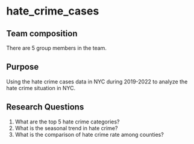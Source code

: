 # hate_crime_cases

## Team composition 
There are 5 group members in the team. 

## Purpose
Using the hate crime cases data in NYC during 2019-2022 to analyze the hate crime situation in NYC.   

## Research Questions
1. What are the top 5 hate crime categories?
2. What is the seasonal trend in hate crime?
3. What is the comparison of hate crime rate among counties?
